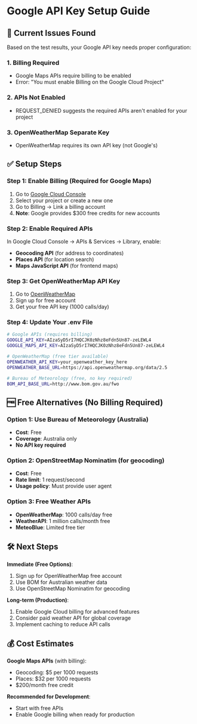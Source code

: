 # Google API Key Setup Guide

## 🚨 Current Issues Found

Based on the test results, your Google API key needs proper configuration:

### 1. **Billing Required** 
- Google Maps APIs require billing to be enabled
- Error: "You must enable Billing on the Google Cloud Project"

### 2. **APIs Not Enabled**
- REQUEST_DENIED suggests the required APIs aren't enabled for your project

### 3. **OpenWeatherMap Separate Key**
- OpenWeatherMap requires its own API key (not Google's)

## ✅ Setup Steps

### Step 1: Enable Billing (Required for Google Maps)
1. Go to [Google Cloud Console](https://console.cloud.google.com)
2. Select your project or create a new one
3. Go to Billing → Link a billing account
4. **Note**: Google provides $300 free credits for new accounts

### Step 2: Enable Required APIs
In Google Cloud Console → APIs & Services → Library, enable:
- **Geocoding API** (for address to coordinates)
- **Places API** (for location search)
- **Maps JavaScript API** (for frontend maps)

### Step 3: Get OpenWeatherMap API Key
1. Go to [OpenWeatherMap](https://openweathermap.org/api)
2. Sign up for free account
3. Get your free API key (1000 calls/day)

### Step 4: Update Your .env File
```bash
# Google APIs (requires billing)
GOOGLE_API_KEY=AIzaSyD5rI7HQCJK0zNhz8eFdn5Un87-zeLEWL4
GOOGLE_MAPS_API_KEY=AIzaSyD5rI7HQCJK0zNhz8eFdn5Un87-zeLEWL4

# OpenWeatherMap (free tier available)
OPENWEATHER_API_KEY=your_openweather_key_here
OPENWEATHER_BASE_URL=https://api.openweathermap.org/data/2.5

# Bureau of Meteorology (free, no key required)
BOM_API_BASE_URL=http://www.bom.gov.au/fwo
```

## 🆓 Free Alternatives (No Billing Required)

### Option 1: Use Bureau of Meteorology (Australia)
- **Cost**: Free
- **Coverage**: Australia only
- **No API key required**

### Option 2: OpenStreetMap Nominatim (for geocoding)
- **Cost**: Free
- **Rate limit**: 1 request/second
- **Usage policy**: Must provide user agent

### Option 3: Free Weather APIs
- **OpenWeatherMap**: 1000 calls/day free
- **WeatherAPI**: 1 million calls/month free
- **MeteoBlue**: Limited free tier

## 🛠️ Next Steps

**Immediate (Free Options)**:
1. Sign up for OpenWeatherMap free account
2. Use BOM for Australian weather data
3. Use OpenStreetMap Nominatim for geocoding

**Long-term (Production)**:
1. Enable Google Cloud billing for advanced features
2. Consider paid weather API for global coverage
3. Implement caching to reduce API calls

## 💰 Cost Estimates

**Google Maps APIs** (with billing):
- Geocoding: $5 per 1000 requests
- Places: $32 per 1000 requests
- $200/month free credit

**Recommended for Development**:
- Start with free APIs
- Enable Google billing when ready for production
